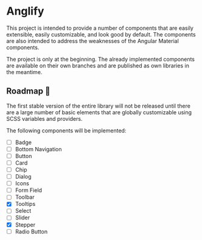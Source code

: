 # Anglify

This project is intended to provide a number of components that are easily extensible, easily customizable, and look
good by default. The components are also intended to address the weaknesses of the Angular Material components.

The project is only at the beginning. The already implemented components are available on their own branches and are
published as own libraries in the meantime.

## Roadmap 🚏

The first stable version of the entire library will not be released until there are a large number of basic elements
that are globally customizable using SCSS variables and providers.

The following components will be implemented:

- [ ] Badge
- [ ] Bottom Navigation
- [ ] Button
- [ ] Card
- [ ] Chip
- [ ] Dialog
- [ ] Icons
- [ ] Form Field
- [ ] Toolbar
- [x] Tooltips
- [ ] Select
- [ ] Slider
- [x] Stepper
- [ ] Radio Button
